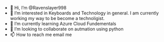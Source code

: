 - 👋 Hi, I’m @Ravenslayer998
- 👀 I’m interested in Keyboards and Technology in general. I am currently working my way to be become a technoligist.
- 🌱 I’m currently learning Azure Cloud Fundementals
- 💞️ I’m looking to collaborate on autmation using python
- 📫 How to reach me email me

<!---
Ravenslayer998/Ravenslayer998 is a ✨ special ✨ repository because its `README.md` (this file) appears on your GitHub profile.
You can click the Preview link to take a look at your changes.
--->
